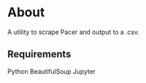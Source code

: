 # About
A utility to scrape Pacer and output to a .csv.

## Requirements
Python
BeautifulSoup
Jupyter

